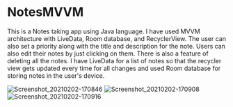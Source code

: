 # NotesMVVM
This is a Notes taking app using Java language. I have used MVVM architecture with LiveData, Room database, and RecyclerView.
The user can also set a priority along with the title and description for the note. Users can also edit their notes by just clicking on them. There is also a feature of deleting all the notes.
I have LiveData for a list of notes so that the recycler view gets updated every time for all changes and used Room database for storing notes in the user's device.

![Screenshot_20210202-170846](https://user-images.githubusercontent.com/71218027/106598325-96c8ee00-657d-11eb-8b70-c55b98453d56.jpg)
![Screenshot_20210202-170908](https://user-images.githubusercontent.com/71218027/106598480-c8da5000-657d-11eb-99e8-edad80ce862b.jpg)
![Screenshot_20210202-170916](https://user-images.githubusercontent.com/71218027/106598483-ca0b7d00-657d-11eb-98c1-339ea0ac4846.jpg)
